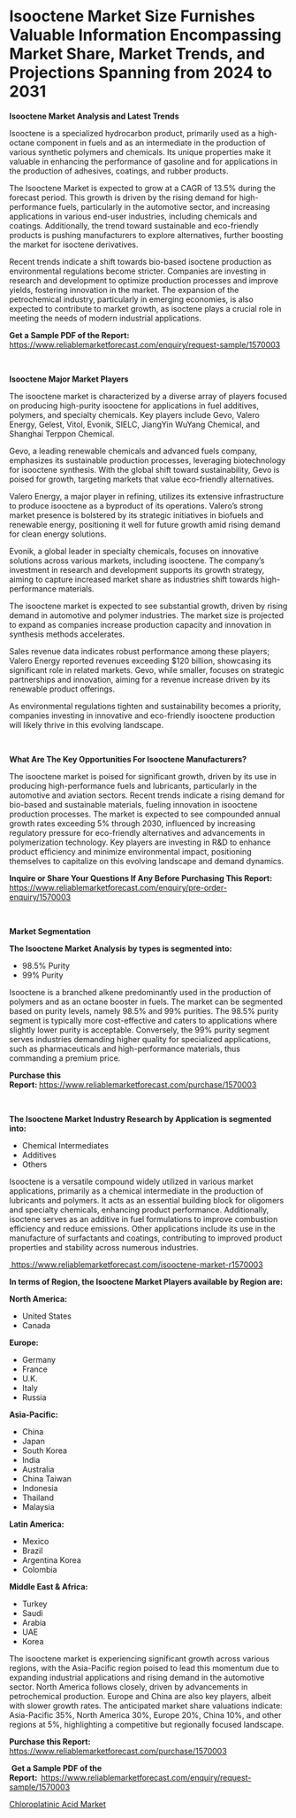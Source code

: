 <p><h1>Isooctene Market Size Furnishes Valuable Information Encompassing Market Share, Market Trends, and Projections Spanning from 2024 to 2031</h1></p><p><strong>Isooctene Market Analysis and Latest Trends</strong></p>
<p><p>Isooctene is a specialized hydrocarbon product, primarily used as a high-octane component in fuels and as an intermediate in the production of various synthetic polymers and chemicals. Its unique properties make it valuable in enhancing the performance of gasoline and for applications in the production of adhesives, coatings, and rubber products.</p><p>The Isooctene Market is expected to grow at a CAGR of 13.5% during the forecast period. This growth is driven by the rising demand for high-performance fuels, particularly in the automotive sector, and increasing applications in various end-user industries, including chemicals and coatings. Additionally, the trend toward sustainable and eco-friendly products is pushing manufacturers to explore alternatives, further boosting the market for isoctene derivatives.</p><p>Recent trends indicate a shift towards bio-based isoctene production as environmental regulations become stricter. Companies are investing in research and development to optimize production processes and improve yields, fostering innovation in the market. The expansion of the petrochemical industry, particularly in emerging economies, is also expected to contribute to market growth, as isoctene plays a crucial role in meeting the needs of modern industrial applications.</p></p>
<p><strong>Get a Sample PDF of the Report:&nbsp;</strong> <a href="https://www.reliablemarketforecast.com/enquiry/request-sample/1570003?utm_campaign=1134&utm_medium=2&utm_source=Github&utm_content=ia&utm_term=29122024&utm_id=isooctene">https://www.reliablemarketforecast.com/enquiry/request-sample/1570003</a></p>
<p>&nbsp;</p>
<p><strong>Isooctene Major Market Players</strong></p>
<p><p>The isooctene market is characterized by a diverse array of players focused on producing high-purity isooctene for applications in fuel additives, polymers, and specialty chemicals. Key players include Gevo, Valero Energy, Gelest, Vitol, Evonik, SIELC, JiangYin WuYang Chemical, and Shanghai Terppon Chemical.</p><p>Gevo, a leading renewable chemicals and advanced fuels company, emphasizes its sustainable production processes, leveraging biotechnology for isooctene synthesis. With the global shift toward sustainability, Gevo is poised for growth, targeting markets that value eco-friendly alternatives.</p><p>Valero Energy, a major player in refining, utilizes its extensive infrastructure to produce isooctene as a byproduct of its operations. Valero’s strong market presence is bolstered by its strategic initiatives in biofuels and renewable energy, positioning it well for future growth amid rising demand for clean energy solutions.</p><p>Evonik, a global leader in specialty chemicals, focuses on innovative solutions across various markets, including isooctene. The company’s investment in research and development supports its growth strategy, aiming to capture increased market share as industries shift towards high-performance materials.</p><p>The isooctene market is expected to see substantial growth, driven by rising demand in automotive and polymer industries. The market size is projected to expand as companies increase production capacity and innovation in synthesis methods accelerates.</p><p>Sales revenue data indicates robust performance among these players; Valero Energy reported revenues exceeding $120 billion, showcasing its significant role in related markets. Gevo, while smaller, focuses on strategic partnerships and innovation, aiming for a revenue increase driven by its renewable product offerings.</p><p>As environmental regulations tighten and sustainability becomes a priority, companies investing in innovative and eco-friendly isooctene production will likely thrive in this evolving landscape.</p></p>
<p>&nbsp;</p>
<p><strong>What Are The Key Opportunities For Isooctene Manufacturers?</strong></p>
<p><p>The isooctene market is poised for significant growth, driven by its use in producing high-performance fuels and lubricants, particularly in the automotive and aviation sectors. Recent trends indicate a rising demand for bio-based and sustainable materials, fueling innovation in isooctene production processes. The market is expected to see compounded annual growth rates exceeding 5% through 2030, influenced by increasing regulatory pressure for eco-friendly alternatives and advancements in polymerization technology. Key players are investing in R&D to enhance product efficiency and minimize environmental impact, positioning themselves to capitalize on this evolving landscape and demand dynamics.</p></p>
<p><strong>Inquire or Share Your Questions If Any Before Purchasing This Report:</strong> <a href="https://www.reliablemarketforecast.com/enquiry/pre-order-enquiry/1570003?utm_campaign=1134&utm_medium=2&utm_source=Github&utm_content=ia&utm_term=29122024&utm_id=isooctene">https://www.reliablemarketforecast.com/enquiry/pre-order-enquiry/1570003</a></p>
<p>&nbsp;</p>
<p><strong>Market Segmentation</strong></p>
<p><strong>The Isooctene Market Analysis by types is segmented into:</strong></p>
<p><ul><li>98.5% Purity</li><li>99% Purity</li></ul></p>
<p><p>Isooctene is a branched alkene predominantly used in the production of polymers and as an octane booster in fuels. The market can be segmented based on purity levels, namely 98.5% and 99% purities. The 98.5% purity segment is typically more cost-effective and caters to applications where slightly lower purity is acceptable. Conversely, the 99% purity segment serves industries demanding higher quality for specialized applications, such as pharmaceuticals and high-performance materials, thus commanding a premium price.</p></p>
<p><strong>Purchase this Report:&nbsp;</strong><a href="https://www.reliablemarketforecast.com/purchase/1570003?utm_campaign=1134&utm_medium=2&utm_source=Github&utm_content=ia&utm_term=29122024&utm_id=isooctene">https://www.reliablemarketforecast.com/purchase/1570003</a></p>
<p>&nbsp;</p>
<p><strong>The Isooctene Market Industry Research by Application is segmented into:</strong></p>
<p><ul><li>Chemical Intermediates</li><li>Additives</li><li>Others</li></ul></p>
<p><p>Isooctene is a versatile compound widely utilized in various market applications, primarily as a chemical intermediate in the production of lubricants and polymers. It acts as an essential building block for oligomers and specialty chemicals, enhancing product performance. Additionally, isoctene serves as an additive in fuel formulations to improve combustion efficiency and reduce emissions. Other applications include its use in the manufacture of surfactants and coatings, contributing to improved product properties and stability across numerous industries.</p></p>
<p><a href="https://www.reliablemarketforecast.com/isooctene-market-r1570003?utm_campaign=1134&utm_medium=2&utm_source=Github&utm_content=ia&utm_term=29122024&utm_id=isooctene">&nbsp;https://www.reliablemarketforecast.com/isooctene-market-r1570003</a></p>
<p><strong>In terms of Region, the Isooctene Market Players available by Region are:</strong></p>
<p>
    <p> <strong> North America: </strong>
        <ul>
            <li>United States</li>
            <li>Canada</li>
        </ul>
        </p> 
    <p> <strong> Europe: </strong>
        <ul>
            <li>Germany</li>
            <li>France</li>
            <li>U.K.</li>
            <li>Italy</li>
            <li>Russia</li>
        </ul>
        </p> 
    <p> <strong> Asia-Pacific: </strong>
        <ul>
            <li>China</li>
            <li>Japan</li>
            <li>South Korea</li>
            <li>India</li>
            <li>Australia</li>
            <li>China Taiwan</li>
            <li>Indonesia</li>
            <li>Thailand</li>
            <li>Malaysia</li>
        </ul>
        </p> 
    <p> <strong> Latin America: </strong>
        <ul>
            <li>Mexico</li>
            <li>Brazil</li>
            <li>Argentina Korea</li>
            <li>Colombia</li>
        </ul>
        </p> 
    <p> <strong> Middle East & Africa: </strong>
        <ul>
            <li>Turkey</li>
            <li>Saudi</li>
            <li>Arabia</li>
            <li>UAE</li>
            <li>Korea</li>
        </ul>
    </p>
    </p>
<p><p>The isooctene market is experiencing significant growth across various regions, with the Asia-Pacific region poised to lead this momentum due to expanding industrial applications and rising demand in the automotive sector. North America follows closely, driven by advancements in petrochemical production. Europe and China are also key players, albeit with slower growth rates. The anticipated market share valuations indicate: Asia-Pacific 35%, North America 30%, Europe 20%, China 10%, and other regions at 5%, highlighting a competitive but regionally focused landscape.</p></p>
<p><strong>Purchase this Report: </strong><a href="https://www.reliablemarketforecast.com/purchase/1570003?utm_campaign=1134&utm_medium=2&utm_source=Github&utm_content=ia&utm_term=29122024&utm_id=isooctene">https://www.reliablemarketforecast.com/purchase/1570003</a></p>
<p>&nbsp;<strong>Get a Sample PDF of the Report:&nbsp;&nbsp;</strong><a href="https://www.reliablemarketforecast.com/enquiry/request-sample/1570003?utm_campaign=1134&utm_medium=2&utm_source=Github&utm_content=ia&utm_term=29122024&utm_id=isooctene">https://www.reliablemarketforecast.com/enquiry/request-sample/1570003</a></p>
<p><strong></strong></p>
<p><p><a href="https://github.com/BryceTownsendr/Market-Research-Report-List-7/blob/main/chloroplatinic-acid-market.md?utm_campaign=1134&utm_medium=2&utm_source=Github&utm_content=ia&utm_term=29122024&utm_id=isooctene">Chloroplatinic Acid Market</a></p></p>